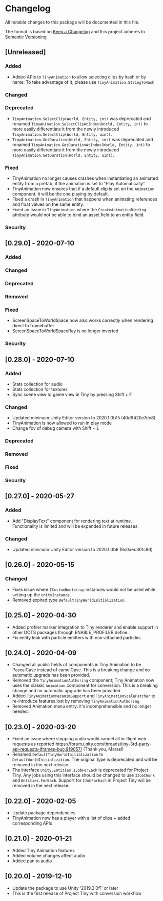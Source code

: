 # Changelog
All notable changes to this package will be documented in this file.

The format is based on [Keep a Changelog](http://keepachangelog.com/en/1.0.0/)
and this project adheres to [Semantic Versioning](http://semver.org/spec/v2.0.0.html).

## [Unreleased]

### Added

* Added APIs to `TinyAnimation` to allow selecting clips by hash or by name. To take advantage of it, please use `TinyAnimation.StringToHash`.

### Changed


### Deprecated

* `TinyAnimation.SelectClip(World, Entity, int)` was deprecated and renamed `TinyAnimation.SelectClipAtIndex(World, Entity, int)` to more easily differentiate it from the newly introduced `TinyAnimation.SelectClip(World, Entity, uint)`.
* `TinyAnimation.GetDuration(World, Entity, int)` was deprecated and renamed `TinyAnimation.GetDurationAtIndex(World, Entity, int)` to more easily differentiate it from the newly introduced `TinyAnimation.GetDuration(World, Entity, uint)`.

### Fixed

* TinyAnimation no longer causes crashes when instantiating an animated entity from a prefab, if the animation is set to "Play Automatically".
* TinyAnimation now ensures that if a default clip is set on the `Animation` component, it will be the one playing by default.
* Fixed a crash in `TinyAnimation` that happens when animating references and float values on the same entity.
* Fixed an issue in `TinyAnimation` where the `CreateAnimationBinding` attribute would not be able to bind an asset field to an entity field.

### Security




## [0.29.0] - 2020-07-10

### Added


### Changed


### Deprecated


### Removed


### Fixed

* ScreenSpaceToWorldSpace now also works correctly when rendering direct to framebuffer
* ScreenSpaceToWorldSpaceRay is no longer inverted

### Security




## [0.28.0] - 2020-07-10

### Added

* Stats collection for audio
* Stats collection for textures
* Sync scene view to game view in Tiny by pressing Shift + F

### Changed

* Updated minimum Unity Editor version to 2020.1.0b15 (40d9420e7de8)
* TinyAnimation is now allowed to run in play mode
* Change fov of debug camera with Shift + L

### Deprecated


### Removed


### Fixed


### Security




## [0.27.0] - 2020-05-27

### Added

* Add "DisplayText" component for rendering text at runtime.  Functionality is limited and will be expanded in future
  releases.

### Changed
* Updated minimum Unity Editor version to 2020.1.0b9 (9c0aec301c8d)


## [0.26.0] - 2020-05-15

### Changed

* Fixes issue where `ICustomBootstrap` instances would not be used while setting up the `UnityInstance`.
* Removed expired type `DefaultTinyWorldInitialization`.

## [0.25.0] - 2020-04-30
* Added profiler marker integration to Tiny renderer and enable support in other DOTS packages through ENABLE_PROFILER define.
* Fix entity leak with particle emitters with non-attached particles

## [0.24.0] - 2020-04-09
* Changed all public fields of components in Tiny Animation to be PascalCase instead of camelCase. This is a breaking change and no automatic upgrade has been provided.
* Removed the `TinyAnimationAuthoring` component; Tiny Animation now uses the classic `Animation` component for conversion. This is a breaking change and no automatic upgrade has been provided.
* Added `TinyAnimationMecanimSupport` and `TinyAnimationScalePatcher` to re-introduce features lost by removing `TinyAnimationAuthoring`.
* Removed Animation menu entry: it's incomprehensible and no longer needed.

## [0.23.0] - 2020-03-20
* Fixed an issue where stopping audio would cancel all in-flight web requests as reported https://forum.unity.com/threads/tiny-3rd-party-api-requests-iframes-bug.819057/ (Thank you, Maras!)
* Renamed `DefaultTinyWorldInitialization` to `DefaultWorldInitialization`. The original type is deprecated and will be removed in the next release.
* The interface `Unity.Entities.IJobForEach` is deprecated for Project Tiny. Any jobs using this interface should be changed to use `IJobChunk` and `Entities.ForEach`. Support for `IJobForEach` in Project Tiny will be removed in the next release.


## [0.22.0] - 2020-02-05
* Update package dependencies
* TinyAnimation now has a player with a list of clips + added corresponding APIs

## [0.21.0] - 2020-01-21
* Added Tiny Animation features
* Added volume changes affect audio
* Added pan to audio

## [0.20.0] - 2019-12-10
* Update the package to use Unity '2019.3.0f1' or later
* This is the first release of Project Tiny with conversion workflow
